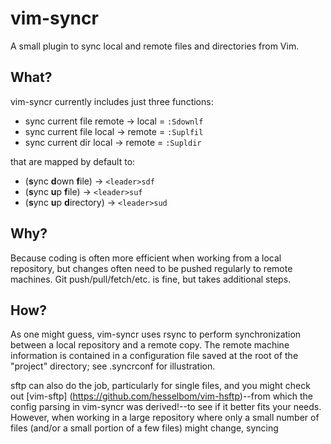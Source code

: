 # vim-syncr

A small plugin to sync local and remote files and directories from Vim.

## What?
vim-syncr currently includes just three functions:
* sync current file remote -> local = `:Sdownlf` 
* sync current file local -> remote = `:Suplfil` 
* sync current dir local -> remote = `:Supldir` 

that are mapped by default to:
* (**s**ync **d**own **f**ile) -> `<leader>sdf` 
* (**s**ync **u**p **f**ile) -> `<leader>suf` 
* (**s**ync **u**p **d**irectory) -> `<leader>sud` 

## Why?
Because coding is often more efficient when working from a local repository,
but changes often need to be pushed regularly to remote machines. Git
push/pull/fetch/etc. is fine, but takes additional steps.

## How?
As one might guess, vim-syncr uses rsync to perform synchronization between a
local repository and a remote copy. The remote machine information is contained
in a configuration file saved at the root of the "project" directory; see
.syncrconf for illustration.

sftp can also do the job, particularly for single files, and you might check out
[vim-sftp] (https://github.com/hesselbom/vim-hsftp)--from which the config
parsing in vim-syncr was derived!--to see if it better fits your needs. However,
when working in a large repository where only a small number of files (and/or a
small portion of a few files) might change, syncing 
